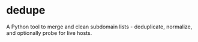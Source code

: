 # dedupe
A Python tool to merge and clean subdomain lists - deduplicate, normalize, and optionally probe for live hosts.
